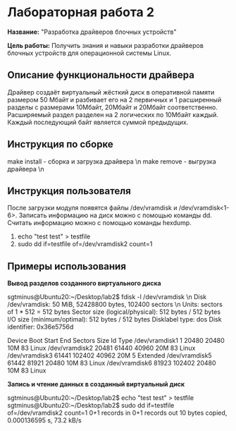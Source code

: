 # Лабораторная работа 2

**Название:** "Разработка драйверов блочных устройств"

**Цель работы:** Получить знания и навыки разработки драйверов блочных устройств для операционной системы Linux.

## Описание функциональности драйвера

Драйвер создаёт виртуальный жёсткий диск в оперативной памяти размером 50 Мбайт и разбивает его на 2 первичных и 1 расширенный разделы с размерами 10Мбайт, 20Мбайт и 20Мбайт соответственно. Расширяемый раздел разделен на 2 логических по 10Мбайт каждый. Каждый последующий байт является суммой предыдущих.

## Инструкция по сборке

make install - сборка и загрузка драйвера \n
make remove - выгрузка драйвера \n

## Инструкция пользователя
После загрузки модуля появятся файлы /dev/vramdisk и /dev/vramdisk<1-6>. Записать информацию на диск можно с помощью команды dd. Считать информацию можно с помощью команды hexdump.

1. echo "test test" > testfile
2. sudo dd if=testfile of=/dev/vramdisk2 count=1

## Примеры использования
**Вывод разделов созданного виртуального диска**

sgtminus@Ubuntu20:~/Desktop/lab2$ fdisk -l /dev/vramdisk \n
Disk /dev/vramdisk: 50 MiB, 52428800 bytes, 102400 sectors \n
Units: sectors of 1 * 512 = 512 bytes
Sector size (logical/physical): 512 bytes / 512 bytes
I/O size (minimum/optimal): 512 bytes / 512 bytes
Disklabel type: dos
Disk identifier: 0x36e5756d

Device         Boot Start    End Sectors Size Id Type
/dev/vramdisk1          1  20480   20480  10M 83 Linux
/dev/vramdisk2      20481  61440   40960  20M 83 Linux
/dev/vramdisk3      61441 102402   40962  20M  5 Extended
/dev/vramdisk5      61442  81921   20480  10M 83 Linux
/dev/vramdisk6      81923 102402   20480  10M 83 Linux


**Запись и чтение данных в созданный виртуальный диск**

sgtminus@Ubuntu20:~/Desktop/lab2$ echo "test test" > testfile
sgtminus@Ubuntu20:~/Desktop/lab2$ sudo dd if=testfile of=/dev/vramdisk2 count=1
0+1 records in
0+1 records out
10 bytes copied, 0.000136595 s, 73.2 kB/s




